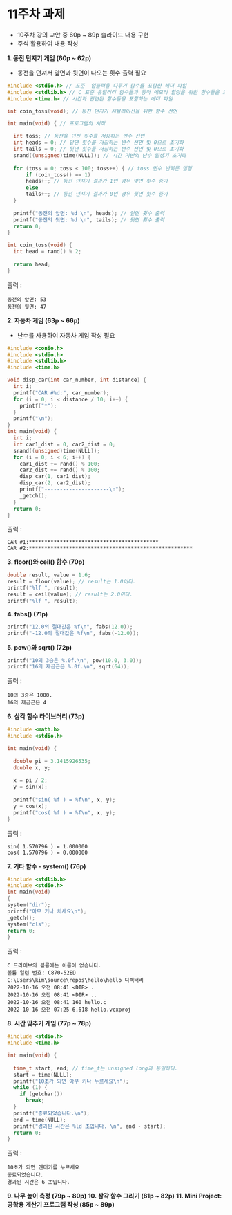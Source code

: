 # 11주차 과제
- 10주차 강의 교안 중 60p ~ 89p 슬라이드 내용 구현
- 주석 활용하여 내용 작성


**1. 동전 던지기 게임 (60p ~ 62p)**
- 동전을 던져서 앞면과 뒷면이 나오는 횟수 출력 필요
```.c
#include <stdio.h> // 표준  입출력을 다루기 함수를 포함한 헤더 파일
#include <stdlib.h> // C 표준 유틸리티 함수들과 동적 메모리 할당을 위한 함수들을 모아놓은 헤더 파일
#include <time.h> // 시간과 관련된 함수들을 포함하는 헤더 파일

int coin_toss(void); // 동전 던지기 시뮬레이션을 위한 함수 선언

int main(void) { // 프로그램의 시작

  int toss; // 동전을 던진 횟수를 저장하는 변수 선언
  int heads = 0; // 앞면 횟수를 저장하는 변수 선언 및 0으로 초기화
  int tails = 0; // 뒷면 횟수를 저장하는 변수 선언 및 0으로 초기화
  srand((unsigned)time(NULL)); // 시간 기반의 난수 발생기 초기화
  
  for (toss = 0; toss < 100; toss++) { // toss 변수 반복문 실행
      if (coin_toss() == 1)
      heads++; // 동전 던지기 결과가 1인 경우 앞면 횟수 증가
      else
      tails++; // 동전 던지기 결과가 0인 경우 뒷면 횟수 증가
  }
  
  printf("동전의 앞면: %d \n", heads); // 앞면 횟수 출력
  printf("동전의 뒷면: %d \n", tails); // 뒷면 횟수 출력
  return 0;
}

int coin_toss(void) {
  int head = rand() % 2;
  
  return head;
}
```
출력 : 
```
동전의 앞면: 53
동전의 뒷면: 47
```

**2. 자동차 게임 (63p ~ 66p)**
- 난수를 사용하여 자동차 게임 작성 필요
```.c
#include <conio.h>
#include <stdio.h>
#include <stdlib.h>
#include <time.h>

void disp_car(int car_number, int distance) {
  int i;
  printf("CAR #%d:", car_number);
  for (i = 0; i < distance / 10; i++) {
    printf("*");
  }
  printf("\n");
}
int main(void) {
  int i;
  int car1_dist = 0, car2_dist = 0;
  srand((unsigned)time(NULL));
  for (i = 0; i < 6; i++) {
    car1_dist += rand() % 100;
    car2_dist += rand() % 100;
    disp_car(1, car1_dist);
    disp_car(2, car2_dist);
    printf("---------------------\n");
    _getch();
  }
  return 0;
}
```
출럭 :
```
CAR #1:******************************************
CAR #2:*****************************************************
```

**3. floor()와 ceil() 함수  (70p)**
```.c
double result, value = 1.6;
result = floor(value); // result는 1.0이다.
printf("%lf ", result);
result = ceil(value); // result는 2.0이다.
printf("%lf ", result);
```

**4. fabs() (71p)**
```.c
printf("12.0의 절대값은 %f\n", fabs(12.0));
printf("-12.0의 절대값은 %f\n", fabs(-12.0));
```
**5. pow()와 sqrt() (72p)**
```.c
printf("10의 3승은 %.0f.\n", pow(10.0, 3.0));
printf("16의 제곱근은 %.0f.\n", sqrt(64));
```
출력 : 
```
10의 3승은 1000.
16의 제곱근은 4
```

**6. 삼각 함수 라이브러리 (73p)**
```.c
#include <math.h>
#include <stdio.h>

int main(void) {
  
  double pi = 3.1415926535;
  double x, y;
  
  x = pi / 2;
  y = sin(x);
  
  printf("sin( %f ) = %f\n", x, y);
  y = cos(x);  
  printf("cos( %f ) = %f\n", x, y);
}
```
출력 : 
```
sin( 1.570796 ) = 1.000000
cos( 1.570796 ) = 0.000000
```

**7. 기타 함수 - system() (76p)**
```.c
#include <stdlib.h>
#include <stdio.h>
int main(void)
{
system("dir");
printf("아무 키나 치세요\n");
_getch();
system("cls");
return 0;
}
```
출력 :
```
C 드라이브의 볼륨에는 이름이 없습니다.
볼륨 일련 번호: C870-52ED
C:\Users\kim\source\repos\hello\hello 디렉터리
2022-10-16 오전 08:41 <DIR> .
2022-10-16 오전 08:41 <DIR> ..
2022-10-16 오전 08:41 160 hello.c
2022-10-16 오전 07:25 6,618 hello.vcxproj
```

**8. 시간 맞추기 게임 (77p ~ 78p)**
```.c
#include <stdio.h>
#include <time.h>

int main(void) {
  
  time_t start, end; // time_t는 unsigned long과 동일하다.
  start = time(NULL);
  printf("10초가 되면 아무 키나 누르세요\n");
  while (1) {
    if (getchar())
      break;
  }
  printf("종료되었습니다.\n");
  end = time(NULL);
  printf("경과된 시간은 %ld 초입니다. \n", end - start);
  return 0;
}
```
출력 : 
```
10초가 되면 엔터키를 누르세요
종료되었습니다.
경과된 시간은 6 초입니다.
```
**9. 나무 높이 측정 (79p ~ 80p)**
**10. 삼각 함수 그리기 (81p ~ 82p)**
**11. Mini Project: 공학용 계산기 프로그램 작성 (85p ~ 89p)**
